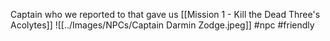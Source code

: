 Captain who we reported to that gave us [[Mission 1 - Kill the Dead Three's Acolytes]]
![[../Images/NPCs/Captain Darmin Zodge.jpeg]]
#npc #friendly
